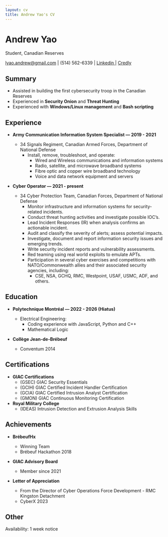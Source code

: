 ```yaml
---
layout: cv
title: Andrew Yao's CV
---
```

# Andrew Yao
Student, Canadian Reserves

<div id="webaddress">
<a href="lyao.andrew@gmail.com">lyao.andrew@gmail.com</a>
| (514) 562-6339 |
<a href="https://www.linkedin.com/in/andrew-yao-143711243"> Linkedin </a>
| 
<a href="https://www.credly.com/users/andrew-yao.34f024d3"> Credly </a>
</div>


## Summary
- Assisted in building the first cybersecurity troop in the Canadian Reserves
- Experienced in **Security Onion** and **Threat Hunting**
- Experienced with **Windows/Linux management** and **Bash scripting**

## Experience
- **Army Communication Information System Specialist — 2019 - 2021**
	- 34 Signals Regiment, Canadian Armed Forces, Department of National Defense
		- Install, remove, troubleshoot, and operate:
			- Wired and Wireless communications and information systems
		   	- Radio, satellite, and microwave broadband systems
			- Fibre optic and copper wire broadband technology
			- Voice and data network equipment and servers
  
- **Cyber Operator — 2021 - present**
	- 34 Cyber Protection Team, Canadian Forces, Department of National Defense
		- Monitor infrastructure and information systems for security-related incidents. 
		- Conduct threat hunting activities and investigate possible IOC’s. 
		- Lead Incident Responses (IR) when analysis confirms an actionable incident.  
		- Audit and classify the severity of alerts; assess potential impacts. 
		- Investigate, document and report information security issues and emerging trends. 
		- Write security incident reports and vulnerability assessments.
	 	- Red teaming using real world exploits to emulate APTs.
		- Participation in several cyber exercises and competitions with NATO/Commonwealth allies and their associated security agencies, including:
	 		- CSE, NSA, GCHQ, RMC, Westpoint, USAF, USMC, ADF, and others.

## Education
- **Polytechnique Montréal — 2022 - 2026 (Hiatus)**
	- Electrical Engineering:
		- Coding experience with JavaScript, Python and C++
		- Mathematical Logic

- **Collège Jean-de-Brébeuf**
	- Conventum 2014

## Certifications
- **GIAC Certifications**
	- (GSEC) GIAC Security Essentials
	- (GCIH) GIAC Certified Incident Handler Certification 
	- (GCIA) GIAC Certified Intrusion Analyst Certification 
	- (GMON) GIAC Continuous Monitoring Certification
- **Royal Military College**
  	- (IDEAS) Intrusion Detection and Extrusion Analysis Skills 

## Achievements
- **BrébeufHx**
	- Winning Team
	- Brébeuf Hackathon 2018

- **GIAC Advisory Board**
	- Member since 2021

- **Letter of Appreciation**
	- From the Director of Cyber Operations Force Development - RMC Kingston Detachment
	- CyberX 2023


## Other
Availability: 1 week notice

<!-- ### Footer

Last updated: September 2023 -->


